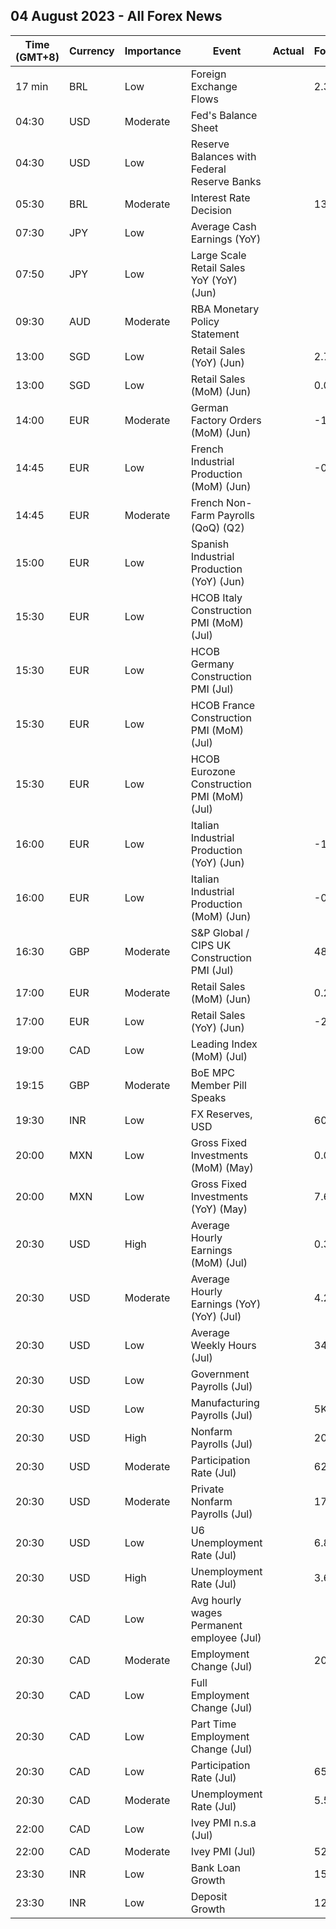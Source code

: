 ## 04 August 2023 - All Forex News

| Time (GMT+8) | Currency | Importance | Event | Actual | Forecast | Previous |
|------|----------|------------|-------|--------|----------|----------|
| 17 min | BRL | Low | Foreign Exchange Flows |  | 2.371B | 3.040B |
| 04:30 | USD | Moderate | Fed's Balance Sheet |  |  | 8,243B |
| 04:30 | USD | Low | Reserve Balances with Federal Reserve Banks |  |  | 3.167T |
| 05:30 | BRL | Moderate | Interest Rate Decision |  | 13.50% | 13.75% |
| 07:30 | JPY | Low | Average Cash Earnings (YoY) |  |  | 2.5% |
| 07:50 | JPY | Low | Large Scale Retail Sales YoY (YoY) (Jun) |  |  | 4.0% |
| 09:30 | AUD | Moderate | RBA Monetary Policy Statement |  |  |  |
| 13:00 | SGD | Low | Retail Sales (YoY) (Jun) |  | 2.7% | 1.8% |
| 13:00 | SGD | Low | Retail Sales (MoM) (Jun) |  | 0.0% | -0.2% |
| 14:00 | EUR | Moderate | German Factory Orders (MoM) (Jun) |  | -1.5% | 6.4% |
| 14:45 | EUR | Low | French Industrial Production (MoM) (Jun) |  | -0.3% | 1.2% |
| 14:45 | EUR | Moderate | French Non-Farm Payrolls (QoQ) (Q2) |  |  | 0.3% |
| 15:00 | EUR | Low | Spanish Industrial Production (YoY) (Jun) |  |  | -0.1% |
| 15:30 | EUR | Low | HCOB Italy Construction PMI (MoM) (Jul) |  |  | 48.6 |
| 15:30 | EUR | Low | HCOB Germany Construction PMI (Jul) |  |  | 41.4 |
| 15:30 | EUR | Low | HCOB France Construction PMI (MoM) (Jul) |  |  | 43.7 |
| 15:30 | EUR | Low | HCOB Eurozone Construction PMI (MoM) (Jul) |  |  | 44.2 |
| 16:00 | EUR | Low | Italian Industrial Production (YoY) (Jun) |  | -1.3% | -3.7% |
| 16:00 | EUR | Low | Italian Industrial Production (MoM) (Jun) |  | -0.4% | 1.6% |
| 16:30 | GBP | Moderate | S&P Global / CIPS UK Construction PMI (Jul) |  | 48.0 | 48.9 |
| 17:00 | EUR | Moderate | Retail Sales (MoM) (Jun) |  | 0.2% | 0.0% |
| 17:00 | EUR | Low | Retail Sales (YoY) (Jun) |  | -2.2% | -2.9% |
| 19:00 | CAD | Low | Leading Index (MoM) (Jul) |  |  | -0.05% |
| 19:15 | GBP | Moderate | BoE MPC Member Pill Speaks |  |  |  |
| 19:30 | INR | Low | FX Reserves, USD |  | 607.68B | 607.04B |
| 20:00 | MXN | Low | Gross Fixed Investments (MoM) (May) |  | 0.00% | -0.30% |
| 20:00 | MXN | Low | Gross Fixed Investments (YoY) (May) |  | 7.60% | 6.10% |
| 20:30 | USD | High | Average Hourly Earnings (MoM) (Jul) |  | 0.3% | 0.4% |
| 20:30 | USD | Moderate | Average Hourly Earnings (YoY) (YoY) (Jul) |  | 4.2% | 4.4% |
| 20:30 | USD | Low | Average Weekly Hours (Jul) |  | 34.4 | 34.4 |
| 20:30 | USD | Low | Government Payrolls (Jul) |  |  | 60.0K |
| 20:30 | USD | Low | Manufacturing Payrolls (Jul) |  | 5K | 7K |
| 20:30 | USD | High | Nonfarm Payrolls (Jul) |  | 200K | 209K |
| 20:30 | USD | Moderate | Participation Rate (Jul) |  | 62.6% | 62.6% |
| 20:30 | USD | Moderate | Private Nonfarm Payrolls (Jul) |  | 175K | 149K |
| 20:30 | USD | Low | U6 Unemployment Rate (Jul) |  | 6.8% | 6.9% |
| 20:30 | USD | High | Unemployment Rate (Jul) |  | 3.6% | 3.6% |
| 20:30 | CAD | Low | Avg hourly wages Permanent employee (Jul) |  |  | 3.9% |
| 20:30 | CAD | Moderate | Employment Change (Jul) |  | 20.6K | 59.9K |
| 20:30 | CAD | Low | Full Employment Change (Jul) |  |  | 109.6K |
| 20:30 | CAD | Low | Part Time Employment Change (Jul) |  |  | -49.8K |
| 20:30 | CAD | Low | Participation Rate (Jul) |  | 65.6% | 65.7% |
| 20:30 | CAD | Moderate | Unemployment Rate (Jul) |  | 5.5% | 5.4% |
| 22:00 | CAD | Low | Ivey PMI n.s.a (Jul) |  |  | 53.4 |
| 22:00 | CAD | Moderate | Ivey PMI (Jul) |  | 52.7 | 50.2 |
| 23:30 | INR | Low | Bank Loan Growth |  | 15.6% | 16.2% |
| 23:30 | INR | Low | Deposit Growth |  | 12.6% | 13.0% |
